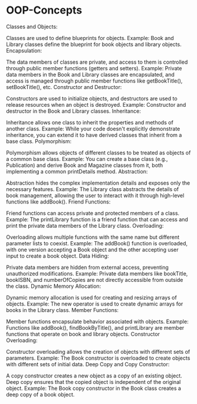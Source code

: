 # OOP-Concepts
Classes and Objects:

Classes are used to define blueprints for objects.
Example: Book and Library classes define the blueprint for book objects and library objects.
Encapsulation:

The data members of classes are private, and access to them is controlled through public member functions (getters and setters).
Example: Private data members in the Book and Library classes are encapsulated, and access is managed through public member functions like getBookTitle(), setBookTitle(), etc.
Constructor and Destructor:

Constructors are used to initialize objects, and destructors are used to release resources when an object is destroyed.
Example: Constructor and destructor in the Book and Library classes.
Inheritance:

Inheritance allows one class to inherit the properties and methods of another class.
Example: While your code doesn't explicitly demonstrate inheritance, you can extend it to have derived classes that inherit from a base class.
Polymorphism:

Polymorphism allows objects of different classes to be treated as objects of a common base class.
Example: You can create a base class (e.g., Publication) and derive Book and Magazine classes from it, both implementing a common printDetails method.
Abstraction:

Abstraction hides the complex implementation details and exposes only the necessary features.
Example: The Library class abstracts the details of book management, allowing the user to interact with it through high-level functions like addBook().
Friend Functions:

Friend functions can access private and protected members of a class.
Example: The printLibrary function is a friend function that can access and print the private data members of the Library class.
Overloading:

Overloading allows multiple functions with the same name but different parameter lists to coexist.
Example: The addBook() function is overloaded, with one version accepting a Book object and the other accepting user input to create a book object.
Data Hiding:

Private data members are hidden from external access, preventing unauthorized modifications.
Example: Private data members like bookTitle, bookISBN, and numberOfCopies are not directly accessible from outside the class.
Dynamic Memory Allocation:

Dynamic memory allocation is used for creating and resizing arrays of objects.
Example: The new operator is used to create dynamic arrays for books in the Library class.
Member Functions:

Member functions encapsulate behavior associated with objects.
Example: Functions like addBook(), findBookByTitle(), and printLibrary are member functions that operate on book and library objects.
Constructor Overloading:

Constructor overloading allows the creation of objects with different sets of parameters.
Example: The Book constructor is overloaded to create objects with different sets of initial data.
Deep Copy and Copy Constructor:

A copy constructor creates a new object as a copy of an existing object. Deep copy ensures that the copied object is independent of the original object.
Example: The Book copy constructor in the Book class creates a deep copy of a book object.
